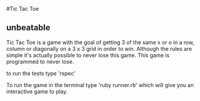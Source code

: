 #Tic Tac Toe
## unbeatable

Tic Tac Toe is a game with the goal of getting 3 of the same x or o in a row, column or diagonally on a 3 x 3 grid in order to win. Although the rules are simple it's actually possible to never lose this game. This game is programmed to never lose.

to run the tests type 'rspec'

To run the game in the terminal type 'ruby runner.rb' which will give you an interactive game to play. 